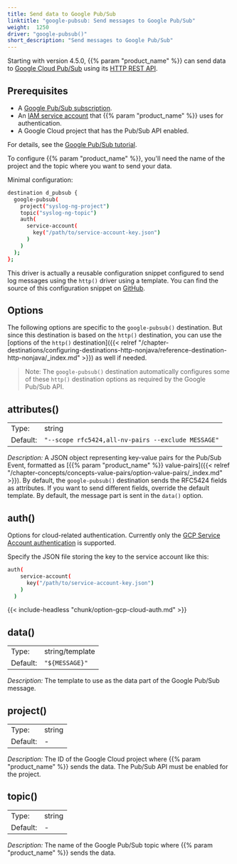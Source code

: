 ```yaml
---
title: Send data to Google Pub/Sub
linktitle: "google-pubsub: Send messages to Google Pub/Sub"
weight:  1250
driver: "google-pubsub()"
short_description: "Send messages to Google Pub/Sub"
---
```

<!-- This file is under the copyright of Axoflow, and licensed under Apache License 2.0, except for using the Axoflow and AxoSyslog trademarks. -->

Starting with version 4.5.0, {{% param "product_name" %}} can send data to [Google Cloud Pub/Sub](https://cloud.google.com/pubsub?hl=en) using its [HTTP REST API](https://cloud.google.com/pubsub/docs/reference/rest).

## Prerequisites

- A [Google Pub/Sub subscription](https://cloud.google.com/pubsub?hl=en).
- An [IAM service account](https://cloud.google.com/iam/docs/service-account-overview) that {{% param "product_name" %}} uses for authentication.
- A Google Cloud project that has the Pub/Sub API enabled.

For details, see the [Google Pub/Sub tutorial](https://cloud.google.com/pubsub/docs/building-pubsub-messaging-system#before_you_begin).

<!-- FIXME Do we need more details about how to set up the Google side? -->

To configure {{% param "product_name" %}}, you'll need the name of the project and the topic where you want to send your data.

Minimal configuration:

```sh
destination d_pubsub {
  google-pubsub(
    project("syslog-ng-project")
    topic("syslog-ng-topic")
    auth(
      service-account(
        key("/path/to/service-account-key.json")
      )
    )
  );
};
```

This driver is actually a reusable configuration snippet configured to send log messages using the `http()` driver using a template. You can find the source of this configuration snippet on [GitHub](https://github.com/axoflow/axosyslog/blob/master/scl/google/google-pubsub.conf).

## Options

The following options are specific to the `google-pubsub()` destination. But since this destination is based on the `http()` destination, you can use the [options of the `http()` destination]({{< relref "/chapter-destinations/configuring-destinations-http-nonjava/reference-destination-http-nonjava/_index.md" >}}) as well if needed.

> Note: The `google-pubsub()` destination automatically configures some of these `http()` destination options as required by the Google Pub/Sub API.

<!-- FIXME xinclude the http options instead of just linking them
  service_endpoint("https://pubsub.googleapis.com")

  batch_lines(1000)
  batch_bytes(10MB)
  batch_timeout(5000)
  workers(8)
  timeout(10)
  use_system_cert_store(yes)
   -->

## attributes()

|          |                            |
| -------- | -------------------------- |
| Type:    | string |
| Default: | `"--scope rfc5424,all-nv-pairs --exclude MESSAGE"` |

*Description:* A JSON object representing key-value pairs for the Pub/Sub Event, formatted as [{{% param "product_name" %}} value-pairs]({{< relref "/chapter-concepts/concepts-value-pairs/option-value-pairs/_index.md" >}}). By default, the `google-pubsub()` destination sends the RFC5424 fields as attributes. If you want to send different fields, override the default template. By default, the message part is sent in the `data()` option.

## auth()

Options for cloud-related authentication. Currently only the [GCP Service Account authentication](https://cloud.google.com/iam/docs/service-account-overview) is supported.

Specify the JSON file storing the key to the service account like this:

```sh
auth(
    service-account(
      key("/path/to/service-account-key.json")
    )
  )
```

{{< include-headless "chunk/option-gcp-cloud-auth.md" >}}

## data()

|          |                            |
| -------- | -------------------------- |
| Type:    | string/template |
| Default: | `"${MESSAGE}"` |

*Description:* The template to use as the data part of the Google Pub/Sub message.

## project()

|          |                            |
| -------- | -------------------------- |
| Type:    | string |
| Default: | - |

*Description:* The ID of the Google Cloud project where {{% param "product_name" %}} sends the data. The  Pub/Sub API must be enabled for the project.

## topic()

|          |                            |
| -------- | -------------------------- |
| Type:    | string |
| Default: | - |

*Description:* The name of the Google Pub/Sub topic where {{% param "product_name" %}} sends the data.

